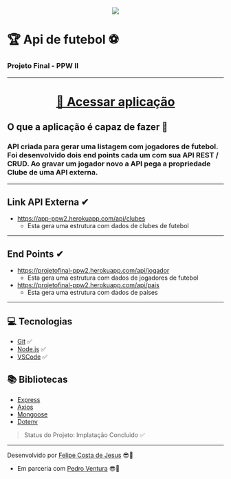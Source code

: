 <h1 align = "center">
    <img src = "https://i.pinimg.com/originals/ca/ed/5e/caed5e2e5fa8da98e7077290f0ef5505.jpg">
</h1>

# 🏆 Api de futebol ⚽
### Projeto Final - PPW II 
---

<h1 align = "center">
    <a href = "https://projetofinal-ppw2.herokuapp.com/">🚀 Acessar aplicação</a>
</h1>

## O que a aplicação é capaz de fazer 🏁
### API criada para gerar uma listagem com jogadores de futebol. Foi desenvolvido dois end points cada um com sua API REST / CRUD. Ao gravar um jogador novo a API pega a propriedade Clube de uma API externa.
 
---
## Link API Externa ✔
- https://app-ppw2.herokuapp.com/api/clubes
    - Esta gera uma estrutura com dados de clubes de futebol
---
## End Points ✔
- https://projetofinal-ppw2.herokuapp.com/api/jogador
    - Esta gera uma estrutura com dados de jogadores de futebol
- https://projetofinal-ppw2.herokuapp.com/api/pais
    - Esta gera uma estrutura com dados de países
---
## 💻 Tecnologias
- [Git](https://git-scm.com) ✅
- [Node.js](https://nodejs.org/en/) ✅
- [VSCode](https://code.visualstudio.com/) ✅

## 📚 Bibliotecas
- [Express](https://expressjs.com/pt-br/)
- [Axios](https://www.npmjs.com/package/node-html-parser)
- [Mongoose](https://mongoosejs.com/)
- [Dotenv](https://www.npmjs.com/package/dotenv)

> Status do Projeto: Implatação Concluido ✅
---
Desenvolvido por [Felipe Costa de Jesus](https://www.instagram.com/felipe.cjesus/) 😎🤙
- Em parceria com [Pedro Ventura](https://github.com/pventur-a) 😎🤙